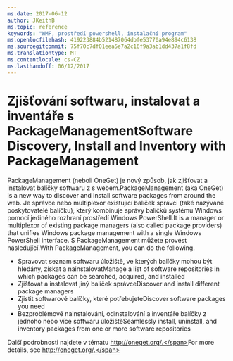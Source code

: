 ```yaml
---
ms.date: 2017-06-12
author: JKeithB
ms.topic: reference
keywords: "WMF, prostředí powershell, instalační program"
ms.openlocfilehash: 419223884b521487064dbfe53770a94e894c6138
ms.sourcegitcommit: 75f70c7df01eea5e7a2c16f9a3ab1dd437a1f8fd
ms.translationtype: MT
ms.contentlocale: cs-CZ
ms.lasthandoff: 06/12/2017
---
```

# <a name="software-discovery-install-and-inventory-with-packagemanagement"></a><span data-ttu-id="b7dc5-102">Zjišťování softwaru, instalovat a inventáře s PackageManagement</span><span class="sxs-lookup"><span data-stu-id="b7dc5-102">Software Discovery, Install and Inventory with PackageManagement</span></span>

<span data-ttu-id="b7dc5-103">PackageManagement (neboli OneGet) je nový způsob, jak zjišťovat a instalovat balíčky softwaru z s webem.</span><span class="sxs-lookup"><span data-stu-id="b7dc5-103">PackageManagement (aka OneGet) is a new way to discover and install software packages from around the web.</span></span> <span data-ttu-id="b7dc5-104">Je správce nebo multiplexor existující balíček správci (také nazývané poskytovatelé balíčku), který kombinuje správy balíčků systému Windows pomocí jediného rozhraní prostředí Windows PowerShell.</span><span class="sxs-lookup"><span data-stu-id="b7dc5-104">It is a manager or multiplexor of existing package managers (also called package providers) that unifies Windows package management with a single Windows PowerShell interface.</span></span> <span data-ttu-id="b7dc5-105">S PackageManagement můžete provést následující.</span><span class="sxs-lookup"><span data-stu-id="b7dc5-105">With PackageManagement, you can do the following.</span></span>

-   <span data-ttu-id="b7dc5-106">Spravovat seznam softwaru úložiště, ve kterých balíčky mohou být hledány, získat a nainstalovat</span><span class="sxs-lookup"><span data-stu-id="b7dc5-106">Manage a list of software repositories in which packages can be searched, acquired, and installed</span></span>
-   <span data-ttu-id="b7dc5-107">Zjišťovat a instalovat jiný balíček správce</span><span class="sxs-lookup"><span data-stu-id="b7dc5-107">Discover and install different package managers</span></span>
-   <span data-ttu-id="b7dc5-108">Zjistit softwarové balíčky, které potřebujete</span><span class="sxs-lookup"><span data-stu-id="b7dc5-108">Discover software packages you need</span></span>
-   <span data-ttu-id="b7dc5-109">Bezproblémově nainstalování, odinstalování a inventáře balíčky z jednoho nebo více softwaru úložiště</span><span class="sxs-lookup"><span data-stu-id="b7dc5-109">Seamlessly install, uninstall, and inventory packages from one or more software repositories</span></span>

<span data-ttu-id="b7dc5-110">Další podrobnosti najdete v tématu http://oneget.org/.</span><span class="sxs-lookup"><span data-stu-id="b7dc5-110">For more details, see http://oneget.org/.</span></span>

